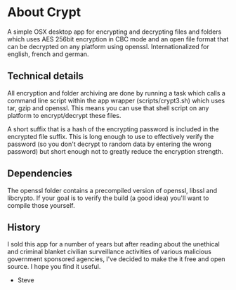 About Crypt
=========

A simple OSX desktop app for encrypting and decrypting files and folders which uses AES 256bit encryption in CBC mode and an open file format that can be decrypted on any platform using openssl. Internationalized for english, french and german.


Technical details
---------------------

All encryption and folder archiving are done by running a task which calls a command line script within the app wrapper (scripts/crypt3.sh) which uses tar, gzip and openssl. This means you can use that shell script on any platform to encrypt/decrypt these files.

A short suffix that is a hash of the encrypting password is included in the encrypted file suffix. This is long enough to use to effectively verify the password (so you don't decrypt to random data by entering the wrong password) but short enough not to greatly reduce the encryption strength.


Dependencies
-----------------

The openssl folder contains a precompiled version of openssl, libssl and libcrypto. If your goal is to verify the build (a good idea) you'll want to compile those yourself.


History
---------

I sold this app for a number of years but after reading about the unethical and criminal blanket civilian surveillance activities of various malicious government sponsored agencies, I've decided to make the it free and open source. I hope you find it useful.

- Steve
